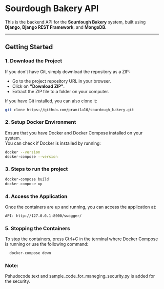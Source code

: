# Sourdough Bakery API

This is the backend API for the **Sourdough Bakery** system, built using **Django**, **Django REST Framework**, and **MongoDB**.

---

## Getting Started

### 1. Download the Project

If you don't have Git, simply download the repository as a ZIP:

- Go to the project repository URL in your browser.
- Click on **"Download ZIP"**.
- Extract the ZIP file to a folder on your computer.

If you have Git installed, you can also clone it:
```bash
git clone https://github.com/pramila16/sourdough_bakery.git

```


### 2. Setup Docker Environment

Ensure that you have Docker and Docker Compose installed on your system.  
You can check if Docker is installed by running:
```bash
docker --version
docker-compose --version
```

### 3. Steps to run the project
```bash
docker-compose build
docker-compose up
```

### 4. Access the Application

Once the containers are up and running, you can access the application at:
```bash
API: http://127.0.0.1:8000/swagger/
```

### 5. Stopping the Containers
To stop the containers, press Ctrl+C in the terminal where Docker Compose is running or use the following command:
```bash
  docker-compose down
```

### Note: 
Pshudocode.text and sample_code_for_maneging_security.py is added for the security.



